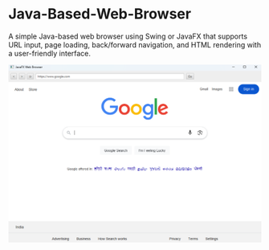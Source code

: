 # Java-Based-Web-Browser
A simple Java-based web browser using Swing or JavaFX that supports URL input, page loading, back/forward navigation, and HTML rendering with a user-friendly interface.


![image alt](https://github.com/Varun-AI-Robotics/Java-Based-Web-Browser/blob/main/Screenshot%202025-05-25%20163824.png?raw=true)
